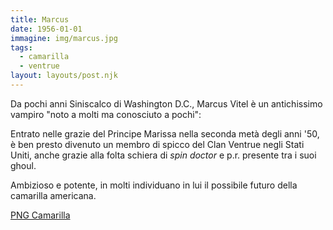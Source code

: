 ```yaml
---
title: Marcus
date: 1956-01-01
immagine: img/marcus.jpg
tags:
  - camarilla
  - ventrue
layout: layouts/post.njk
---
```


Da pochi anni Siniscalco di Washington D.C., Marcus Vitel è un antichissimo vampiro "noto a molti ma conosciuto a pochi": 

Entrato nelle grazie del Principe Marissa nella seconda metà degli anni '50, è ben presto divenuto un membro di spicco del Clan Ventrue negli Stati Uniti, anche grazie alla folta schiera di _spin doctor_ e p.r. presente tra i suoi ghoul.

Ambizioso e potente, in molti individuano in lui il possibile futuro della camarilla americana.

<a href="http://xabacadabra.com/cursed-legacy/png-camarilla.html" class="button back">PNG Camarilla</a>   